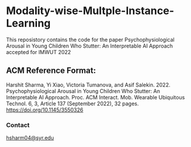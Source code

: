 # Modality-wise-Multple-Instance-Learning
 This reposistory contains the code for the paper Psychophysiological Arousal in Young Children Who Stutter: An Interpretable AI Approach accepted for IMWUT 2022


## ACM Reference Format:
Harshit Sharma, Yi Xiao, Victoria Tumanova, and Asif Salekin. 2022. Psychophysiological Arousal in Young Children Who Stutter: An Interpretable AI Approach. Proc. ACM Interact. Mob. Wearable Ubiquitous Technol. 6, 3, Article 137 (September 2022), 32 pages. https://doi.org/10.1145/3550326

### Contact
hsharm04@syr.edu
